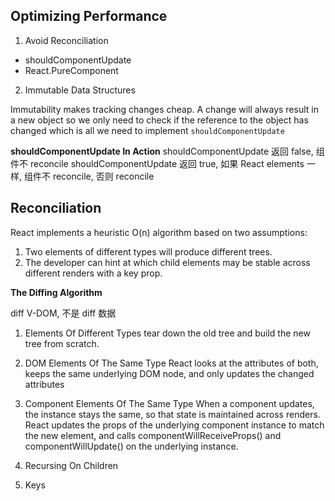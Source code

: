 ## Optimizing Performance

1. Avoid Reconciliation
 * shouldComponentUpdate
 * React.PureComponent

2. Immutable Data Structures 

Immutability makes tracking changes cheap. A change will always result in a new object so we only need to check if the reference to the object has changed
which is all we need to implement `shouldComponentUpdate`

**shouldComponentUpdate In Action**
shouldComponentUpdate 返回 false, 组件不 reconcile
shouldComponentUpdate 返回 true, 如果 React elements 一样, 组件不 reconcile, 否则 reconcile

## Reconciliation

React implements a heuristic O(n) algorithm based on two assumptions:

1. Two elements of different types will produce different trees.
2. The developer can hint at which child elements may be stable across different renders with a key prop.

**The Diffing Algorithm**

diff V-DOM, 不是 diff 数据

1. Elements Of Different Types
tear down the old tree and build the new tree from scratch.

2. DOM Elements Of The Same Type
React looks at the attributes of both, keeps the same underlying DOM node, and only updates the changed attributes

3. Component Elements Of The Same Type
When a component updates, the instance stays the same, so that state is maintained across renders. React updates the props of the underlying component instance to match the new element, and calls componentWillReceiveProps() and componentWillUpdate() on the underlying instance.

4. Recursing On Children


5. Keys